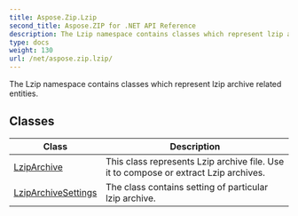 ```yaml
---
title: Aspose.Zip.Lzip
second_title: Aspose.ZIP for .NET API Reference
description: The Lzip namespace contains classes which represent lzip archive related entities
type: docs
weight: 130
url: /net/aspose.zip.lzip/
---
```

The Lzip namespace contains classes which represent lzip archive related entities.

## Classes

| Class | Description |
| --- | --- |
| [LzipArchive](./lziparchive/) | This class represents Lzip archive file. Use it to compose or extract Lzip archives. |
| [LzipArchiveSettings](./lziparchivesettings/) | The class contains setting of particular lzip archive. |


